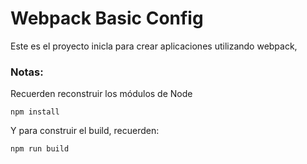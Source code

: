 # Webpack Basic Config

Este es el proyecto inicla para crear aplicaciones utilizando webpack,

### Notas:
Recuerden reconstruir los módulos de Node
```
npm install
```

Y para construir el build, recuerden:
```
npm run build
```
